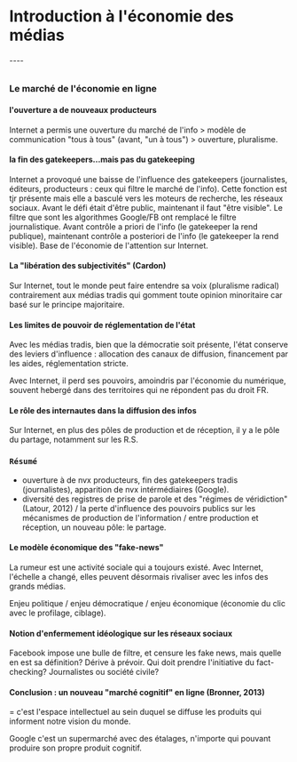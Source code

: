 # Introduction à l'économie des médias

###### ----

### Le marché de l'économie en ligne

#### l'ouverture a de nouveaux producteurs

Internet a permis une ouverture du marché de l'info &gt; modèle de communication "tous à tous" \(avant, "un à tous"\) &gt; ouverture, pluralisme.

#### la fin des gatekeepers...mais pas du gatekeeping

Internet a provoqué une baisse de l'influence des gatekeepers \(journalistes, éditeurs, producteurs : ceux qui filtre le marché de l'info\). Cette fonction est tjr présente mais elle a basculé vers les moteurs de recherche, les réseaux sociaux. Avant le défi était d'être public, maintenant il faut "être visible". Le filtre que sont les algorithmes Google/FB ont remplacé le filtre journalistique. Avant contrôle a priori de l'info \(le gatekeeper la rend publique\), maintenant contrôle a posteriori de l'info \(le gatekeeper la rend visible\). Base de l'économie de l'attention sur Internet.

#### La "libération des subjectivités" \(Cardon\)

Sur Internet, tout le monde peut faire entendre sa voix \(pluralisme radical\) contrairement aux médias tradis qui gomment toute opinion minoritaire car basé sur le principe majoritaire.

#### Les limites de pouvoir de réglementation de l'état

Avec les médias tradis, bien que la démocratie soit présente, l'état conserve des leviers d'influence : allocation des canaux de diffusion, financement par les aides, réglementation stricte.

Avec Internet, il perd ses pouvoirs, amoindris par l'économie du numérique, souvent hebergé dans des territoires qui ne répondent pas du droit FR.

#### Le rôle des internautes dans la diffusion des infos

Sur Internet, en plus des pôles de production et de réception, il y a le pôle du partage, notamment sur les R.S.

### `Résumé`

* ouverture à de nvx producteurs, fin des gatekeepers tradis \(journalistes\), apparition de nvx intérmédiaires \(Google\).
* diversité des registres de prise de parole et des "régimes de véridiction" \(Latour, 2012\) / la perte d'influence des pouvoirs publics sur les mécanismes de production de l'information / entre production et réception, un nouveau pôle: le partage.

#### Le modèle économique des "fake-news"

La rumeur est une activité sociale qui a toujours existé. Avec Internet, l'échelle a changé, elles peuvent désormais rivaliser avec les infos des grands médias.

Enjeu politique / enjeu démocratique / enjeu économique \(économie du clic avec le profilage, ciblage\).

#### Notion d'enfermement idéologique sur les réseaux sociaux

Facebook impose une bulle de filtre, et censure les fake news, mais quelle en est sa définition? Dérive à prévoir. Qui doit prendre l'initiative du fact-checking? Journalistes ou société civile?

#### Conclusion : un nouveau "marché cognitif" en ligne \(Bronner, 2013\)

= c'est l'espace intellectuel au sein duquel se diffuse les produits qui informent notre vision du monde.

Google c'est un supermarché avec des étalages, n'importe qui pouvant produire son propre produit cognitif.

